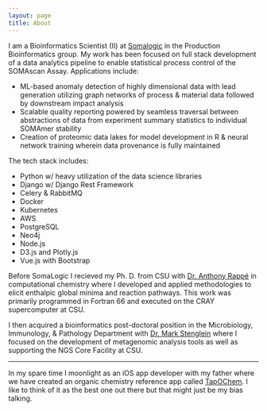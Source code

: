 ```yaml
---
layout: page
title: About
---
```


I am a Bioinformatics Scientist (II) at [Somalogic](www.somalogic.com) in the Production Bioinformatics group. My work has been focused on full stack development of a data analytics pipeline to enable statistical process control of the SOMAscan Assay. Applications include:
  * ML-based anomaly detection of highly dimensional data with lead generation utilizing graph networks of process & material data followed by downstream impact analysis
  * Scalable quality reporting powered by seamless traversal between abstractions of data from experiment summary statistics to individual SOMAmer stability
  * Creation of proteomic data lakes for model development in R & neural network training wherein data provenance is fully maintained

The tech stack includes:
  * Python w/ heavy utilization of the data science libraries
  * Django w/ Django Rest Framework
  * Celery & RabbitMQ
  * Docker
  * Kubernetes
  * AWS
  * PostgreSQL
  * Neo4j
  * Node.js
  * D3.js and Plotly.js
  * Vue.js with Bootstrap

Before SomaLogic I recieved my Ph. D. from CSU with [Dr. Anthony Rappé](http://www.chem.colostate.edu/person/?id=901886AF3A006543D9B2E19620DF8A92&sq=t) in computational chemistry where I developed and applied methodologies to elicit enthalpic global minima and reaction pathways. This work was primarily programmed in Fortran 66 and executed on the CRAY supercomputer at CSU.

I then acquired a bioinformatics post-doctoral position in the Microbiology, Immunology, & Pathology Department with [Dr. Mark Stenglein](https://www.stengleinlab.org/) where I focused on the development of metagenomic analysis tools as well as supporting the NGS Core Facility at CSU.

___

In my spare time I moonlight as an iOS app developer with my father where we have created an organic chemistry reference app called [TapOChem](https://apps.apple.com/us/app/tap-ochem/id579861146). I like to think of it as the best one out there but that might just be my bias talking.